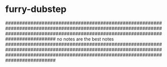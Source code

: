 furry-dubstep
=============
##########################################################################################################################################################################################
no notes are the best notes
##########################################################################################################################################################################################

